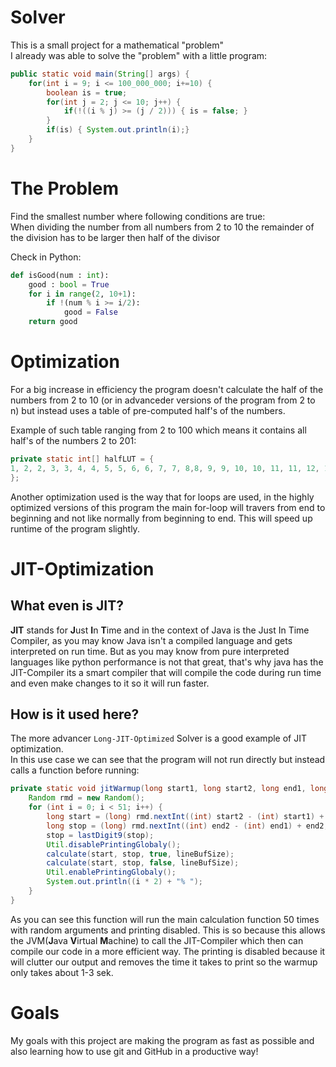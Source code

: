 # Solver
This is a small project for a mathematical "problem"  
I already was able to solve the "problem" with a little program:
```Java
public static void main(String[] args) {
    for(int i = 9; i <= 100_000_000; i+=10) {
        boolean is = true;
        for(int j = 2; j <= 10; j++) {
            if(!((i % j) >= (j / 2))) { is = false; }
        }
        if(is) { System.out.println(i);}
    }
}
```

# The Problem
Find the smallest number where following conditions are true:  
When dividing the number from all numbers from 2 to 10 the remainder of the division has to be larger then half of the divisor  

Check in Python:  
```Python
def isGood(num : int):
    good : bool = True
    for i in range(2, 10+1):
        if !(num % i >= i/2):
            good = False
    return good
```

# Optimization
For a big increase in efficiency the program doesn't calculate the half of the numbers from 2 to 10 (or in advanceder versions of the program from 2 to n) but instead uses a table of pre-computed half's of the numbers.  

Example of such table ranging from 2 to 100 which means it contains all half's of the numbers 2 to 201:
```Java
private static int[] halfLUT = {
1, 2, 2, 3, 3, 4, 4, 5, 5, 6, 6, 7, 7, 8,8, 9, 9, 10, 10, 11, 11, 12, 12, 13, 13, 14, 14, 15, 15, 16, 16, 17, 17, 18, 18, 19, 19, 20, 20, 21, 21, 22, 22, 23, 23, 24, 24, 25, 25, 26, 26, 27, 27, 28, 28, 29, 29, 30, 30, 31, 31, 32, 32, 33, 33, 34, 34, 35, 35, 36, 36, 37, 37, 38, 38, 39, 39, 40, 40, 41, 41, 42, 42, 43, 43, 44, 44, 45, 45, 46, 46, 47, 47, 48, 48, 49, 49, 50, 50, 51, 51, 52, 52, 53, 53, 54, 54, 55, 55, 56, 56, 57, 57, 58, 58, 59, 59, 60, 60, 61, 61, 62, 62, 63, 63, 64, 64, 65, 65, 66, 66, 67, 67, 68, 68, 69, 69, 70, 70, 71, 71, 72, 72, 73, 73, 74, 74, 75, 75, 76, 76, 77, 77, 78, 78, 79, 79, 80, 80, 81, 81, 82, 82, 83, 83, 84, 84, 85, 85, 86, 86, 87, 87, 88, 88, 89, 89, 90, 90, 91, 91, 92, 92, 93, 93, 94, 94, 95, 95, 96, 96, 97, 97, 98, 98, 99, 99, 100, 100
};
```

Another optimization used is the way that for loops are used, in the highly optimized versions of this program the main for-loop will travers from end to beginning and not like normally from beginning to end.
This will speed up runtime of the program slightly.

# JIT-Optimization
## What even is JIT?
**JIT** stands for **J**ust **I**n **T**ime and in the context of Java is the Just In Time Compiler, as you may know Java isn't a compiled language and gets interpreted on run time.
But as you may know from pure interpreted languages like python performance is not that great, that's why java has the JIT-Compiler its a smart compiler that will compile the code during run time and even make changes to it so it will run faster.  

## How is it used here?
The more advancer `Long-JIT-Optimized` Solver is a good example of JIT optimization.  
In this use case we can see that the program will not run directly but instead calls a function before running:
```Java
private static void jitWarmup(long start1, long start2, long end1, long end2, int lineBufSize) {
    Random rmd = new Random();
    for (int i = 0; i < 51; i++) {
        long start = (long) rmd.nextInt((int) start2 - (int) start1) + start2;
        long stop = (long) rmd.nextInt((int) end2 - (int) end1) + end2;
        stop = lastDigit9(stop);
        Util.disablePrintingGlobaly();
        calculate(start, stop, true, lineBufSize);
        calculate(start, stop, false, lineBufSize);
        Util.enablePrintingGlobaly();
        System.out.println((i * 2) + "% ");
    }
}
```
As you can see this function will run the main calculation function 50 times with random arguments and printing disabled.
This is so because this allows the JVM(**J**ava **V**irtual **M**achine) to call the JIT-Compiler which then can compile our code in a more efficient way. The printing is disabled because it will clutter our output and removes the time it takes to print so the warmup only takes about 1-3 sek.


# Goals
My goals with this project are making the program as fast as possible and also learning how to use git and GitHub in a productive way!